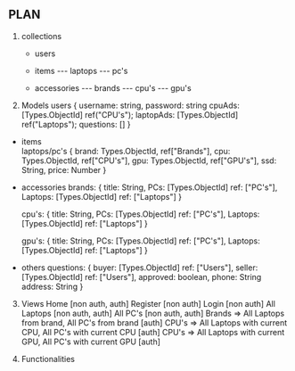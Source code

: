 ## PLAN 
 1. collections
    * users

    * items
    --- laptops
    --- pc's
    
    * accessories
    --- brands
    --- cpu's
    --- gpu's

2. Models
    users {
        username: string,
        password: string
        cpuAds: [Types.ObjectId] ref("CPU's");
        laptopAds: [Types.ObjectId] ref("Laptops");
        questions: []
    }
  * items  
    laptops/pc's {
        brand: Types.ObjectId, ref["Brands"],
        cpu: Types.ObjectId, ref["CPU's"],
        gpu: Types.ObjectId, ref["GPU's"],
        ssd: String,
        price: Number
    }

  * accessories
    brands: {
        title: String,
        PCs: [Types.ObjectId] ref: ["PC's"],
        Laptops: [Types.ObjectId] ref: ["Laptops"]
    }

    cpu's: {
        title: String,
        PCs: [Types.ObjectId] ref: ["PC's"],
        Laptops: [Types.ObjectId] ref: ["Laptops"]
    }

    gpu's: {
        title: String,
        PCs: [Types.ObjectId] ref: ["PC's"],
        Laptops: [Types.ObjectId] ref: ["Laptops"]
    }

  * others
    questions: {
        buyer: [Types.ObjectId] ref: ["Users"],
        seller: [Types.ObjectId] ref: ["Users"],
        approved: boolean,
        phone: String
        address: String
    }

3. Views
    Home [non auth, auth]
    Register [non auth]
    Login [non auth]
    All Laptops [non auth, auth]
    All PC's [non auth, auth]
    Brands => All Laptops from brand, All PC's from brand [auth]
    CPU's => All Laptops with current CPU, All PC's with current CPU [auth]
    CPU's => All Laptops with current GPU, All PC's with current GPU [auth]

4. Functionalities
